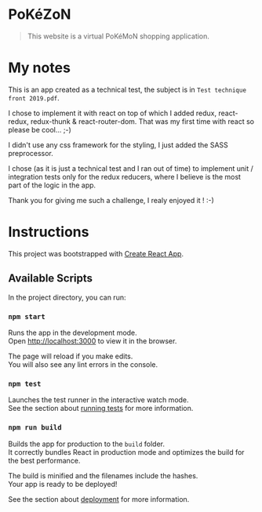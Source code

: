 # PoKéZoN

> This website is a virtual PoKéMoN shopping application.

# My notes

This is an app created as a technical test, the subject is in `Test technique front 2019.pdf`.

I chose to implement it with react on top of which I added redux, react-redux, redux-thunk & react-router-dom. That was my first time with react so please be cool... ;-)

I didn't use any css framework for the styling, I just added the SASS preprocessor.

I chose (as it is just a technical test and I ran out of time) to implement unit / integration tests only for the redux reducers, where I believe is the most part of the logic in the app.

Thank you for giving me such a challenge, I realy enjoyed it ! :-)

# Instructions

This project was bootstrapped with [Create React App](https://github.com/facebook/create-react-app).

## Available Scripts

In the project directory, you can run:

### `npm start`

Runs the app in the development mode.<br>
Open [http://localhost:3000](http://localhost:3000) to view it in the browser.

The page will reload if you make edits.<br>
You will also see any lint errors in the console.

### `npm test`

Launches the test runner in the interactive watch mode.<br>
See the section about [running tests](https://facebook.github.io/create-react-app/docs/running-tests) for more information.

### `npm run build`

Builds the app for production to the `build` folder.<br>
It correctly bundles React in production mode and optimizes the build for the best performance.

The build is minified and the filenames include the hashes.<br>
Your app is ready to be deployed!

See the section about [deployment](https://facebook.github.io/create-react-app/docs/deployment) for more information.
